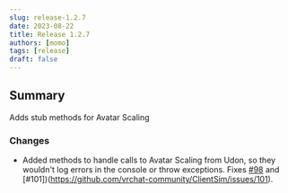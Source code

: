 ```yaml
---
slug: release-1.2.7
date: 2023-08-22
title: Release 1.2.7
authors: [momo]
tags: [release]
draft: false
---
```

## Summary

Adds stub methods for Avatar Scaling

### Changes
- Added methods to handle calls to Avatar Scaling from Udon, so they wouldn't log errors in the console or throw exceptions. Fixes [#98](https://github.com/vrchat-community/ClientSim/issues/98) and [#101])(https://github.com/vrchat-community/ClientSim/issues/101).